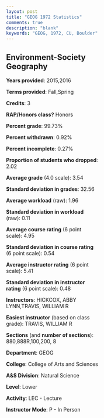 ```yaml
---
layout: post
title: "GEOG 1972 Statistics"
comments: true
description: "blank"
keywords: "GEOG, 1972, CU, Boulder"
--- 
```

<head>
<script src="https://ajax.googleapis.com/ajax/libs/jquery/2.1.3/jquery.min.js"></script>
<script src="https://dl.dropboxusercontent.com/s/pc42nxpaw1ea4o9/highcharts.js?dl=0"></script>
<!-- <script src="../assets/js/highcharts.js"></script> -->
<style type="text/css">@font-face {
	font-family: "Bebas Neue";
	src: url(https://www.filehosting.org/file/details/544349/BebasNeue%20Regular.otf) format("opentype");
	}
	h1.Bebas { 
		font-family: "Bebas Neue", Verdana, Tahoma;
	}
</style>
</head>
<body>
	<div id="container" style="float: right; width: 45%; height: 88%; margin-left: 2.5%; margin-right: 2.5%;"></div>
	<script language="JavaScript">
		$(document).ready(function() {
		var chart = {type: 'column'};
		var title = {text: 'Grade Distribution'};
		var xAxis = {categories: ['A','B','C','D','F'],crosshair: true};
		var yAxis = {min: 0,title: {text: 'Percentage'}};
		var tooltip = {headerFormat: '<center><b><span style="font-size:20px">{point.key}</span></b></center>',
		               pointFormat: '<td style="padding:0"><b>{point.y:.1f}%</b></td>',
		               footerFormat: '</table>',shared: true,useHTML: true};
		var plotOptions = {column: {pointPadding: 0.0,borderWidth: 0}};  
		var credits = {enabled: false};var series= [{name: 'Percent',data: [46.01,42.33,8.47,2.08,1.12,]}];
		var json = {};
		json.chart = chart;
		json.title = title;
		json.tooltip = tooltip;
		json.xAxis = xAxis;
		json.yAxis = yAxis;  
		json.series = series;
		json.plotOptions = plotOptions;  
		json.credits = credits;
		$('#container').highcharts(json);
	});
	</script>
</body>
			   
## Environment-Society Geography

**Years provided**: 2015,2016

**Terms provided**: Fall,Spring

**Credits**: 3

**RAP/Honors class?** Honors

**Percent grade**: 99.73%

**Percent withdrawn**: 0.92%

**Percent incomplete**: 0.27%

**Proportion of students who dropped**: 2.02

**Average grade** (4.0 scale): 3.54

**Standard deviation in grades**: 32.56

**Average workload** (raw): 1.96

**Standard deviation in workload** (raw): 0.11

**Average course rating** (6 point scale): 4.95

**Standard deviation in course rating** (6 point scale): 0.54

**Average instructor rating** (6 point scale): 5.41

**Standard deviation in instructor rating** (6 point scale): 0.48

**Instructors**: HICKCOX, ABBY LYNN,TRAVIS, WILLIAM R

**Easiest instructor** (based on class grade): TRAVIS, WILLIAM R

**Sections** (and **number of sections**): 880,888R,100,200, 8

**Department**: GEOG

**College**: College of Arts and Sciences

**A&S Division**: Natural Science

**Level**: Lower

**Activity**: LEC - Lecture

**Instructor Mode**: P  - In Person